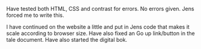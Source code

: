 Have tested both HTML, CSS and contrast for errors. No errors given. Jens forced me to write this.

I have continued on the website a little and put in Jens code that makes it scale according to browser size. Have also fixed an Go up link/button in the tale document. Have also started the digital bok.
